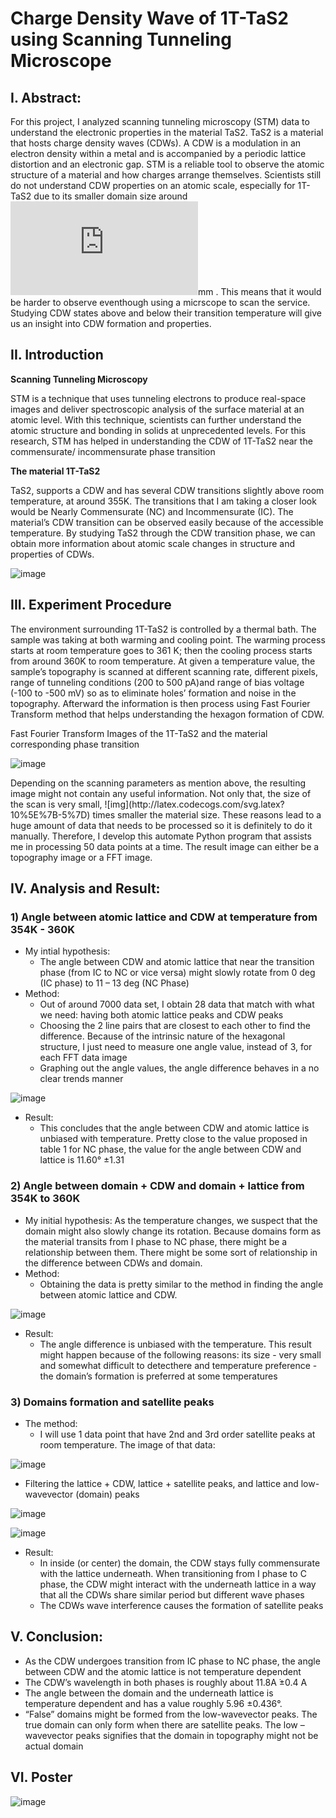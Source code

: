 # Charge Density Wave of 1T-TaS2 using Scanning Tunneling Microscope
## I. Abstract: 
For this project, I analyzed scanning tunneling microscopy (STM) data to understand the electronic properties in the material TaS2. TaS2 is a material that hosts charge density waves (CDWs). A CDW is a modulation in an electron density within a metal and is accompanied by a periodic lattice distortion and an electronic gap. STM is a reliable tool to observe the atomic structure of a material and how charges arrange themselves. Scientists still do not understand CDW properties on an atomic scale, especially for 1T-TaS2 due to its smaller domain size around ![img](http://latex.codecogs.com/svg.latex?10%5E%7B-7%7D)mm . This means that it would be harder to observe eventhough using a micrscope to scan the service. Studying CDW states above and below their transition temperature will give us an insight into CDW formation and properties.
## II. Introduction 
**Scanning Tunneling Microscopy**

<p>STM is a technique that uses tunneling electrons to produce real-space images and deliver spectroscopic analysis of the surface material at an atomic level. With this technique, scientists can further understand the atomic structure and bonding in solids at unprecedented levels. For this research, STM has helped in 
understanding the CDW of 1T-TaS2 near the commensurate/ incommensurate phase transition </p>

**The material 1T-TaS2**
<p>TaS2, supports a CDW and has several CDW transitions slightly above room temperature, at around 355K. The transitions that I am taking a closer look would be Nearly Commensurate (NC) and Incommensurate (IC). The material’s CDW transition can be observed easily because of the accessible temperature. By studying TaS2 through the CDW transition phase, we can obtain more information about atomic scale changes in structure and properties of CDWs. </p>    

![image](https://user-images.githubusercontent.com/60806068/89607286-1e88a680-d840-11ea-8d67-97c9a4fe2ad9.png)

## III. Experiment Procedure
<p>The environment surrounding 1T-TaS2 is controlled by a thermal bath. The sample was taking at both warming and cooling point. The warming process starts at room temperature goes to 361 K; then the cooling process starts from around 360K to room temperature. At given a temperature value, the sample’s topography is scanned at different scanning rate, different pixels, range of tunneling conditions (200 to 500 pA)and range of bias voltage (-100 to -500 mV) so as to eliminate holes’ formation and noise in the topography. Afterward the information is then process using Fast Fourier Transform method that helps understanding the hexagon formation of CDW. </p>

Fast Fourier Transform Images of the 1T-TaS2 and the material corresponding phase transition 

![image](https://user-images.githubusercontent.com/60806068/89607757-40cef400-d841-11ea-8430-d8e2c00e179f.png)

<p> Depending on the scanning parameters as mention above, the resulting image might not contain any useful information. Not only that, the size of the scan is very small, ![img](http://latex.codecogs.com/svg.latex?10%5E%7B-5%7D) times smaller the material size. These reasons lead to a huge amount of data that needs to be processed so it is definitely to do it manually. Therefore, I develop this automate Python program that assists me in processing 50 data points at a time. The result image can either be a topography image or a FFT image. </p>

## IV. Analysis and Result: 
### 1) Angle between atomic lattice and CDW at temperature from 354K - 360K 
- My intial hypothesis: 
  - The angle between CDW and atomic lattice that near the transition phase (from IC to NC or vice versa) might slowly rotate from 0 deg (IC phase) to 11 – 13 deg (NC Phase)
- Method: 
  - Out of around 7000 data set, I obtain 28 data that match with what we need: having both atomic lattice peaks and CDW peaks
  - Choosing the 2 line pairs that are closest to each other to find the difference. Because of the intrinsic nature of the hexagonal structure, I just need to measure one angle value, instead of 3, for each FFT data image
  - Graphing out the angle values, the angle difference behaves in a no clear trends manner
  
![image](https://user-images.githubusercontent.com/60806068/89712611-090a9e00-d960-11ea-8983-a5552781281f.png)

- Result: 
  - This concludes that the angle between CDW and atomic lattice is unbiased with temperature. Pretty close to the value proposed in table 1 for NC phase, the value for the angle between CDW and lattice is 11.60° ±1.31

### 2) Angle between domain + CDW and domain +  lattice from 354K to 360K
- My initial hypothesis: As the temperature changes, we suspect that the domain might also slowly change its rotation. Because domains form as the material transits from I phase to NC phase, there might be a relationship between them. There might be some sort of relationship in the difference between CDWs and domain. 
- Method: 
  - Obtaining the data is pretty similar to the method in finding the angle between atomic lattice and CDW.  

![image](https://user-images.githubusercontent.com/60806068/89712834-6c490000-d961-11ea-87c7-896977999f93.png) 

- Result: 
  - The angle difference is unbiased with the temperature. This result might happen because of the following reasons: its size - very small and somewhat difficult to detecthere and temperature preference - the domain’s formation is preferred at some temperatures

### 3) Domains formation and satellite peaks
- The method: 
  - I will use 1 data point that have 2nd and 3rd order satellite peaks at room temperature. The image of that data: 

![image](https://user-images.githubusercontent.com/60806068/89713665-40c91400-d967-11ea-94ec-4084af2a46ec.png)  

  - Filtering the lattice + CDW, lattice + satellite peaks, and lattice and low-wavevector (domain) peaks

![image](https://user-images.githubusercontent.com/60806068/89714001-8be42680-d969-11ea-84b8-c8931699a6fa.png)

![image](https://user-images.githubusercontent.com/60806068/89713989-81299180-d969-11ea-979d-f91c05a3da75.png)
  
- Result: 
  - In inside (or center) the domain, the CDW stays fully commensurate with the lattice underneath. When transitioning from I phase to C phase, the CDW might interact with the underneath lattice in a way that all the CDWs share similar period but different wave phases
  - The CDWs wave interference causes the formation of satellite peaks
## V. Conclusion: 
- As the CDW undergoes transition from IC phase to NC phase, the angle between CDW and the atomic lattice is not temperature dependent
- The CDW’s wavelength in both phases is roughly about 11.8A ̇±0.4 A
- The angle between the domain and the underneath lattice is temperature dependent and has a value roughly 5.96 ±0.436°. 
- “False” domains might be formed from the low-wavevector peaks. The true domain can only form when there are satellite peaks. The low – wavevector peaks signifies that the domain in topography might not be actual domain
## VI. Poster

![image](https://user-images.githubusercontent.com/60806068/89713613-cd270700-d966-11ea-91c6-92bd62a729c6.png)
